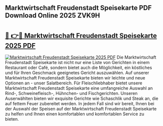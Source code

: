 ## Marktwirtschaft Freudenstadt Speisekarte PDF Download Online 2025 ZVK9H

# <h2><a href="http://gc77qa.nevu.top/?p=Marktwirtschaft+Freudenstadt+Speisekarte">🔗 👉🔴 Marktwirtschaft Freudenstadt Speisekarte 2025 PDF</a></h2>

[![Marktwirtschaft Freudenstadt Speisekarte 2025 PDF](https://i.imgur.com/dBaPXMq.png)](http://gc77qa.nevu.top/?p=Marktwirtschaft+Freudenstadt+Speisekarte)
Die Marktwirtschaft Freudenstadt Speisekarte ist nicht nur eine Liste von Gerichten in einem Restaurant oder Café, sondern bietet auch die Möglichkeit, ein köstliches und für Ihren Geschmack geeignetes Gericht auszuwählen. Auf unserer Marktwirtschaft Freudenstadt Speisekarte bieten wir leichte und neue Optionen an - unser Salatbereich. Für Fleischliebhaber bietet unsere Marktwirtschaft Freudenstadt Speisekarte eine umfangreiche Auswahl an Rind-, Schweinefleisch-, Hühnchen- und Fischgerichten. Unseren Auserwählten bieten wir exquisite Gerichte wie Schaschlik und Steak an, die auf fettem Feuer zubereitet werden. In jedem Fall sind wir bereit, Ihnen bei der Auswahl der Speisen auf der Marktwirtschaft Freudenstadt Speisekarte zu helfen und Ihnen einen komfortablen und komfortablen Service zu bieten.
